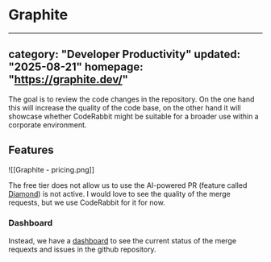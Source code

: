 # Graphite

---
category: "Developer Productivity"
updated: "2025-08-21"
homepage: "https://graphite.dev/"
---

The goal is to review the code changes in the repository.
On the one hand this will increase the quality of the code base, on the other hand it will showcase whether CodeRabbit might be suitable for a broader use within a corporate environment.

## Features
![[Graphite - pricing.png]]

The free tier does not allow us to use the AI-powered PR (feature called [Diamond](https://graphite.dev/docs/diamond)) is not active.
I would love to see the quality of the merge requests, but we use CodeRabbit for it for now. 

### Dashboard
Instead, we have a [dashboard](https://app.graphite.dev/) to see the current status of the merge requexts and issues in the github repository.